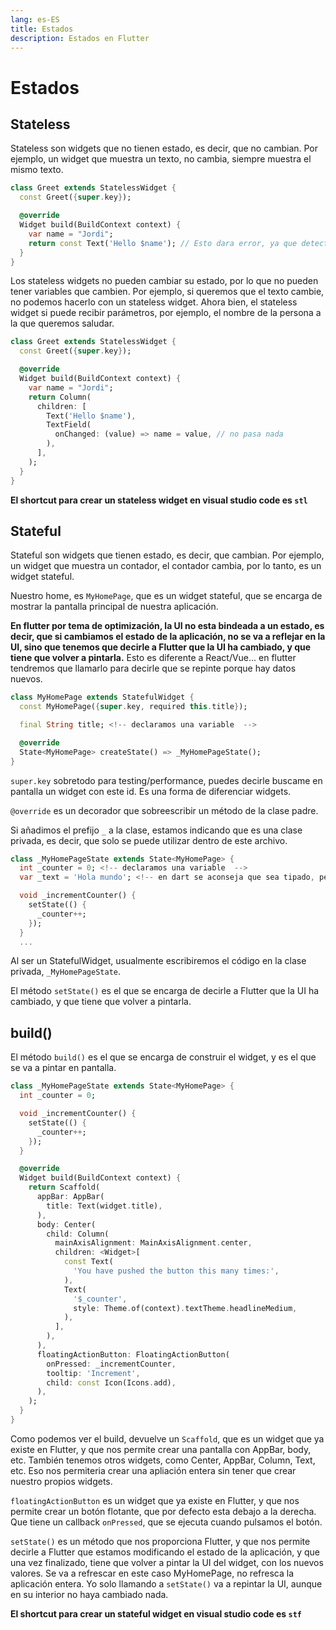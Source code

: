 ```yaml
---
lang: es-ES
title: Estados
description: Estados en Flutter
---
```


# Estados

## Stateless

Stateless son widgets que no tienen estado, es decir, que no cambian. Por ejemplo, un widget que muestra un texto, no cambia, siempre muestra el mismo texto.

```dart
class Greet extends StatelessWidget {
  const Greet({super.key});

  @override
  Widget build(BuildContext context) {
    var name = "Jordi";
    return const Text('Hello $name'); // Esto dara error, ya que detecta que hay una variable, y por lo tanto no es constante
  }
}
```

Los stateless widgets no pueden cambiar su estado, por lo que no pueden tener variables que cambien. Por ejemplo, si queremos que el texto cambie, no podemos hacerlo con un stateless widget.
Ahora bien, el stateless widget si puede recibir parámetros, por ejemplo, el nombre de la persona a la que queremos saludar.

```dart
class Greet extends StatelessWidget {
  const Greet({super.key});

  @override
  Widget build(BuildContext context) {
    var name = "Jordi";
    return Column(
      children: [
        Text('Hello $name'),
        TextField(
          onChanged: (value) => name = value, // no pasa nada
        ),
      ],
    );
  }
}
```

**El shortcut para crear un stateless widget en visual studio code es `stl`**

## Stateful

Stateful son widgets que tienen estado, es decir, que cambian. Por ejemplo, un widget que muestra un contador, el contador cambia, por lo tanto, es un widget stateful.

Nuestro home, es `MyHomePage`, que es un widget stateful, que se encarga de mostrar la pantalla principal de nuestra aplicación.

**En flutter por tema de optimización, la UI no esta bindeada a un estado, es decir, que si cambiamos el estado de la aplicación, no se va a reflejar en la UI, sino que tenemos que decirle a Flutter que la UI ha cambiado, y que tiene que volver a pintarla.** Esto es diferente a React/Vue... en flutter tendremos que llamarlo para decirle que se repinte porque hay datos nuevos.

```dart
class MyHomePage extends StatefulWidget {
  const MyHomePage({super.key, required this.title});

  final String title; <!-- declaramos una variable  -->

  @override
  State<MyHomePage> createState() => _MyHomePageState();
}
```

`super.key` sobretodo para testing/performance, puedes decirle buscame en pantalla un widget con este id. Es una forma de diferenciar widgets.

`@override` es un decorador que sobreescribir un método de la clase padre.

Si añadimos el prefijo `_` a la clase, estamos indicando que es una clase privada, es decir, que solo se puede utilizar dentro de este archivo.

```dart
class _MyHomePageState extends State<MyHomePage> {
  int _counter = 0; <!-- declaramos una variable  -->
  var _text = 'Hola mundo'; <!-- en dart se aconseja que sea tipado, pero tambien se puede utilizar var -->

  void _incrementCounter() {
    setState(() {
      _counter++;
    });
  }
  ...
```

Al ser un StatefulWidget, usualmente escribiremos el código en la clase privada, `_MyHomePageState`.

El método `setState()` es el que se encarga de decirle a Flutter que la UI ha cambiado, y que tiene que volver a pintarla.

## build()

El método `build()` es el que se encarga de construir el widget, y es el que se va a pintar en pantalla.

```dart
class _MyHomePageState extends State<MyHomePage> {
  int _counter = 0;

  void _incrementCounter() {
    setState(() {
      _counter++;
    });
  }

  @override
  Widget build(BuildContext context) {
    return Scaffold(
      appBar: AppBar(
        title: Text(widget.title),
      ),
      body: Center(
        child: Column(
          mainAxisAlignment: MainAxisAlignment.center,
          children: <Widget>[
            const Text(
              'You have pushed the button this many times:',
            ),
            Text(
              '$_counter',
              style: Theme.of(context).textTheme.headlineMedium,
            ),
          ],
        ),
      ),
      floatingActionButton: FloatingActionButton(
        onPressed: _incrementCounter,
        tooltip: 'Increment',
        child: const Icon(Icons.add),
      ),
    );
  }
}
```

Como podemos ver el build, devuelve un `Scaffold`, que es un widget que ya existe en Flutter, y que nos permite crear una pantalla con AppBar, body, etc.
También tenemos otros widgets, como Center, AppBar, Column, Text, etc. Eso nos permiteria crear una apliación entera sin tener que crear nuestro propios widgets.

`floatingActionButton` es un widget que ya existe en Flutter, y que nos permite crear un botón flotante, que por defecto esta debajo a la derecha. Que tiene un callback `onPressed`, que se ejecuta cuando pulsamos el botón.

`setState()` es un método que nos proporciona Flutter, y que nos permite decirle a Flutter que estamos modificando el estado de la aplicación, y que una vez finalizado, tiene que volver a pintar la UI del widget, con los nuevos valores. Se va a refrescar en este caso MyHomePage, no refresca la aplicación entera.
Yo solo llamando a `setState()` va a repintar la UI, aunque en su interior no haya cambiado nada.

**El shortcut para crear un stateful widget en visual studio code es `stf`**

